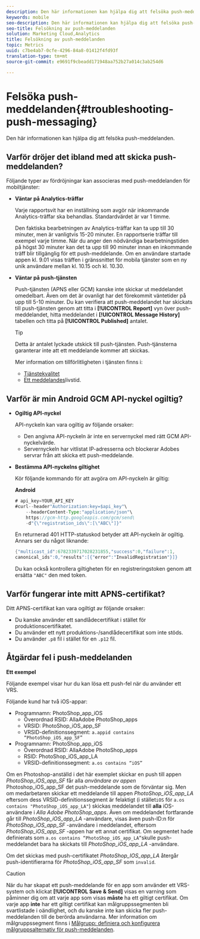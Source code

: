 ```yaml
---
description: Den här informationen kan hjälpa dig att felsöka push-meddelanden.
keywords: mobile
seo-description: Den här informationen kan hjälpa dig att felsöka push-meddelanden.
seo-title: Felsökning av push-meddelanden
solution: Marketing Cloud,Analytics
title: Felsökning av push-meddelanden
topic: Metrics
uuid: c7be4ab7-0cfe-4296-84a8-01412f4fd93f
translation-type: tm+mt
source-git-commit: e9691f9cbeadd171948aa752b27a014c3ab254d6

---
```



# Felsöka push-meddelanden{#troubleshooting-push-messaging}

Den här informationen kan hjälpa dig att felsöka push-meddelanden.

## Varför dröjer det ibland med att skicka push-meddelanden?

Följande typer av fördröjningar kan associeras med push-meddelanden för mobiltjänster:

* **Väntar på Analytics-träffar**

   Varje rapportsvit har en inställning som avgör när inkommande Analytics-träffar ska behandlas. Standardvärdet är var 1 timme.

   Den faktiska bearbetningen av Analytics-träffar kan ta upp till 30 minuter, men är vanligtvis 15-20 minuter. En rapportserie träffar till exempel varje timme. När du anger den nödvändiga bearbetningstiden på högst 30 minuter kan det ta upp till 90 minuter innan en inkommande träff blir tillgänglig för ett push-meddelande. Om en användare startade appen kl. 9.01 visas träffen i gränssnittet för mobila tjänster som en ny unik användare mellan kl. 10.15 och kl. 10.30.

* **Väntar på push-tjänsten**

   Push-tjänsten (APNS eller GCM) kanske inte skickar ut meddelandet omedelbart. Även om det är ovanligt har det förekommit väntetider på upp till 5-10 minuter. Du kan verifiera att push-meddelandet har skickats till push-tjänsten genom att titta i **[!UICONTROL Report]** vyn över push-meddelandet, hitta meddelandet i **[!UICONTROL Message History]** tabellen och titta på **[!UICONTROL Published]** antalet.

   >[!TIP]
   >
   >Detta är antalet lyckade utskick till push-tjänsten. Push-tjänsterna garanterar inte att ett meddelande kommer att skickas.

   Mer information om tillförlitligheten i tjänsten finns i:

   * [Tjänstekvalitet](https://developer.apple.com/library/content/documentation/NetworkingInternet/Conceptual/RemoteNotificationsPG/APNSOverview.html#//apple_ref/doc/uid/TP40008194-CH8-SW5l)
   * [Ett meddelandes](https://developers.google.com/cloud-messaging/concept-options#lifetime)livstid.

## Varför är min Android GCM API-nyckel ogiltig?

* **Ogiltig API-nyckel**

   API-nyckeln kan vara ogiltig av följande orsaker:

   * Den angivna API-nyckeln är inte en servernyckel med rätt GCM API-nyckelvärde.
   * Servernyckeln har vitlistat IP-adresserna och blockerar Adobes servrar från att skicka ett push-meddelande.

* **Bestämma API-nyckelns giltighet**

   Kör följande kommando för att avgöra om API-nyckeln är giltig:

   **Android**

   ```java
   # api_key=YOUR_API_KEY
   #curl--header"Authorization:key=$api_key"\
       --headerContent-Type:"application/json"\ 
       https://gcm-http.googleapis.com/gcm/send\
       -d"{\"registration_ids\":[\"ABC\"]}"
   ```

   En returnerad 401 HTTP-statuskod betyder att API-nyckeln är ogiltig. Annars ser du något liknande:

   ```java
   {"multicast_id":6782339717028231855,"success":0,"failure":1,
   canonical_ids":0,"results":[{"error":"InvalidRegistration"}]}
   ```

   Du kan också kontrollera giltigheten för en registreringstoken genom att ersätta `"ABC"` den med token.

## Varför fungerar inte mitt APNS-certifikat?

Ditt APNS-certifikat kan vara ogiltigt av följande orsaker:

* Du kanske använder ett sandlådecertifikat i stället för produktionscertifikatet.
* Du använder ett nytt produktions-/sandlådecertifikat som inte stöds.
* Du använder `.p8` fil i stället för en `.p12` fil.

## Åtgärdar fel i push-meddelanden

**Ett exempel**

Följande exempel visar hur du kan lösa ett push-fel när du använder ett VRS.

Följande kund har två iOS-appar:

* Programnamn: PhotoShop_app_iOS
   * Överordnad RSID: AllaAdobe PhotoShop_apps
   * VRSID: PhotoShop_iOS_app_SF
   * VRSID-definitionssegment: `a.appid contains “PhotoShop_iOS_app_SF”`
* Programnamn: PhotoShop_app_iOS
   * Överordnad RSID: AllaAdobe PhotoShop_apps
   * RSID: PhotoShop_iOS_app_LA
   * VRSID-definitionssegment: `a.os contains “iOS”`

Om en Photoshop-anställd i det här exemplet skickar en push till appen *PhotoShop_iOS_app_SF* får alla *användare av appen* Photoshop_iOS_app_SF det push-meddelande som de förväntar sig. Men om medarbetaren skickar ett meddelande till appen *PhotoShop_iOS_app_LA* eftersom dess VRSID-definitionssegment är felaktigt (i stället`iOS` för `a.os contains "PhotoShop_iOS_app_LA"`) skickas meddelandet till **alla** iOS-användare i *Alla Adobe PhotoShop_apps*. Även om meddelandet fortfarande går till *PhotoShop_iOS_app_LA* -användare, visas även push-ID:n för *PhotoShop_iOS_app_SF* -användare i meddelandet, eftersom *PhotoShop_iOS_app_SF* -appen har ett annat certifikat. Om segmentet hade definierats som `a.os contains “PhotoShop_iOS_app_LA”`skulle push-meddelandet bara ha skickats till *PhotoShop_iOS_app_LA* -användare.

Om det skickas med push-certifikatet *PhotoShop_IOS_app_LA* återgår push-identifierarna för *PhotoShop_iOS_app_SF* som `invalid`.

>[!CAUTION]
>
>När du har skapat ett push-meddelande för en app som använder ett VRS-system och klickat **[!UICONTROL Save & Send]** visas en varning som påminner dig om att varje app som visas **måste** ha ett giltigt certifikat. Om varje app **inte** har ett giltigt certifikat kan målgruppssegmenten bli svartlistade i oändlighet, och du kanske inte kan skicka fler push-meddelanden till de berörda användarna. Mer information om målgruppssegment finns i [Målgrupp: definiera och konfigurera målgruppsalternativ för push-meddelanden](/help/using/in-app-messaging/t-create-push-message/c-audience-push-message.md).
